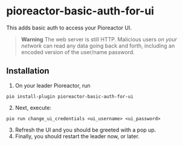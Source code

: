 # pioreactor-basic-auth-for-ui


This adds basic auth to access your Pioreactor UI.

> **Warning**
> The web server is still HTTP. Malicious users _on your network_ can read any data going back and forth, including an encoded version of the user/name password.


## Installation

1. On your leader Pioreactor, run
```
pio install-plugin pioreactor-basic-auth-for-ui
```
2. Next, execute:
```
pio run change_ui_credentials <ui_username> <ui_password>
```
3. Refresh the UI and you should be greeted with a pop up.
4. Finally, you should restart the leader now, or later.

